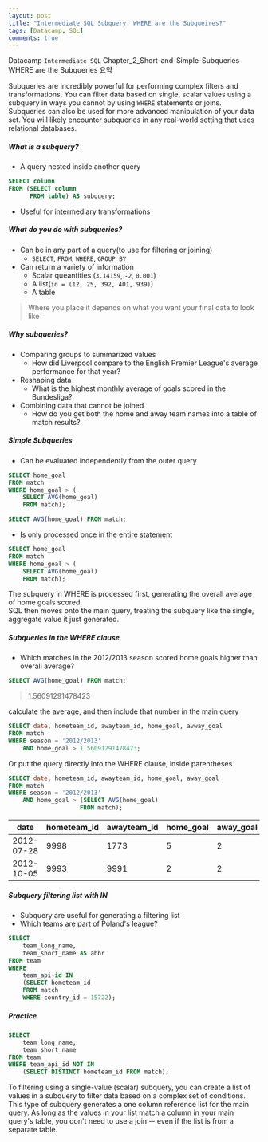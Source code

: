 ```yaml
---
layout: post
title: "Intermediate SQL Subquery: WHERE are the Subqueires?"
tags: [Datacamp, SQL]
comments: true
---
```


Datacamp `Intermediate SQL` Chapter_2_Short-and-Simple-Subqueries   
WHERE are the Subqueries 요약

Subqueries are incredibly powerful for performing complex filters and transformations. You can filter data based on single, scalar values using a subquery in ways you cannot by using `WHERE` statements or joins. Subqueries can also be used for more advanced manipulation of your data set. You will likely encounter subqueries in any real-world setting that uses relational databases.

##### What is a subquery?
- A query nested inside another query

```sql
SELECT column
FROM (SELECT column
      FROM table) AS subquery;
```
- Useful for intermediary transformations

##### What do you do with subqueries?
- Can be in any part of a query(to use for filtering or joining)
  - `SELECT`, `FROM`, `WHERE`, `GROUP BY`
- Can return a variety of information
  - Scalar queantities (`3.14159`, `-2`, `0.001`)
  - A list(`id = (12, 25, 392, 401, 939)`)
  - A table

> Where you place it depends on what you want your final data to look like

##### Why subqueries?
- Comparing groups to summarized values
  - How did Liverpool compare to the English Premier League's average performance for that year?
- Reshaping data
  - What is the highest monthly average of goals scored in the Bundesliga?
- Combining data that cannot be joined
  - How do you get both the home and away team names into a table of match results?


##### Simple Subqueries
- Can be evaluated independently from the outer query

```sql
SELECT home_goal
FROM match
WHERE home_goal > (
    SELECT AVG(home_goal)
    FROM match);

SELECT AVG(home_goal) FROM match;
```

- Is only processed once in the entire statement

```sql
SELECT home_goal
FROM match
WHERE home_goal > (
    SELECT AVG(home_goal)
    FROM match);
```

The subquery in WHERE is processed first, generating the overall average of home goals scored.  
SQL then moves onto the main query, treating the subquery like the single, aggregate value it just generated.

##### Subqueries in the WHERE clause
- Which matches in the 2012/2013 season scored home goals higher than overall average?

```sql
SELECT AVG(home_goal) FROM match;
```
> 1.56091291478423 

calculate the average, and then include that number in the main query

```sql
SELECT date, hometeam_id, awayteam_id, home_goal, avway_goal
FROM match
WHERE season = '2012/2013'
    AND home_goal > 1.56091291478423;
```

Or put the query directly into the WHERE clause, inside parentheses

```sql
SELECT date, hometeam_id, awayteam_id, home_goal, away_goal
FROM match
WHERE season = '2012/2013'
    AND home_goal > (SELECT AVG(home_goal)
                    FROM match);
```

| date       | hometeam_id | awayteam_id | home_goal | away_goal |
|------------|-------------|-------------|-----------|-----------|
| 2012-07-28 | 9998        | 1773        | 5         | 2         |
| 2012-10-05 | 9993        | 9991        | 2         | 2         |


##### Subquery filtering list with IN
- Subquery are useful for generating a filtering list
- Which teams are part of Poland's league?

```sql
SELECT
    team_long_name,
    team_short_name AS abbr
FROM team
WHERE
    team_api-id IN
    (SELECT hometeam_id
    FROM match
    WHERE country_id = 15722);
```




##### Practice

```sql
SELECT
    team_long_name,
    team_short_name
FROM team
WHERE team_api_id NOT IN
    (SELECT DISTINCT hometeam_id FROM match);
```

To filtering using a single-value (scalar) subquery, you can create a list of values in a subquery to filter data based on a complex set of conditions. This type of subquery generates a one column reference list for the main query. As long as the values in your list match a column in your main query's table, you don't need to use a join -- even if the list is from a separate table.